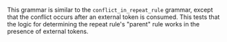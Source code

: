 This grammar is similar to the `conflict_in_repeat_rule` grammar, except that the conflict occurs after an external token is consumed. This tests that the logic for determining the repeat rule's "parent" rule works in the presence of external tokens.
